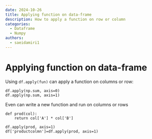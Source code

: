 ```yaml
---
date: 2024-10-26
title: Applying function on data-frame
description: How to apply a function on row or column
categories:
  - Dataframe
  - Numpy
authors:
  - saeidamiri1
---
```


# Applying function on data-frame
Using ```df.apply(fun)``` can apply a function on columns or row:
<!-- more -->

```
df.apply(np.sum, axis=0)
df.apply(np.sum, axis=1)
```

Even can write a new function and run on columns or rows
```
def prod(col):
    return col['A'] * col['B']

df.apply(prod, axis=1)
df['productcolmn']=df.apply(prod, axis=1)
```